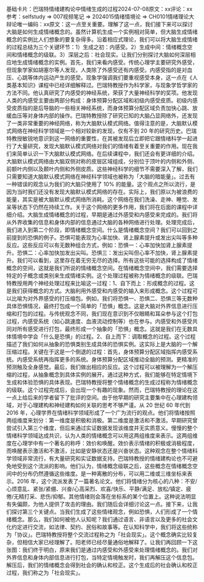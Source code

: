 

基础卡片：巴瑞特情绪建构论中情绪生成的过程2024-07-08原文：xx评论：xx参考：selfstudy => 007视频笔记 => 2024015情绪情境论 => CH0101情绪理论大辩论唯一编码：xx原文：这一点至关重要。理解了这一点，我们接下来可以探讨大脑是如何生成情绪概念的。虽然计算机生成一个实例相对简单，但大脑生成情绪概念的实例比人们想象的要复杂得多。沿着相应式理论，我们可以将大脑生成情绪的过程总结为三个关键环节：1）生成之初：内感受。2）生成中间：情绪概念空间和情绪概念的级联。3）深层之后：社会现实。让我们分别探讨大脑如何深层相应地生成情绪概念的实例。首先，我们来看内感受。传统心理学主要研究外感受，但现象学家如胡塞尔等人发现，人类除了外感受还有内感受。内感受指的是对血压、心跳等体内运动产生的感受。现象学强调我们要重视感受本身，这一点在《人类基本知识》课程中已经详细解释过。巴瑞特教授作为科学家，与现象学哲学家的方法不同。他认真研究了内感受的神经系统，荣获了大量神经科学的奖项。他发现人类的内感受主要由两部分构成：身体预算分配区域和初级内感受皮质。初级内感受皮质指的是后导脑的一些相关神经系统，而身体预算分配区域负责加快心跳、放缓血压等对身体内部的操作。巴瑞特教授除了研究已知的大脑凸显网络外，还发现了一类非常重要的神经网络，称为大脑默认模式网络。值得注意的是，大脑默认模式网络在神经科学领域是一个相对较新的发现，仅有不到 20 年的研究历史。巴瑞特教授敏锐地意识到这一网络的重要性，在其被发现后立即把它跟情绪科学一起进行了大量研究，发现大脑默认模式网络对我们的情绪有着至关重要的作用。现在我们来简单认识一下大脑默认模式网络。在后续课程中，我们还会有更详细的介绍。大脑默认模式网络由大脑双侧对称的皮层区域组成，分别位于顶叶的内侧和外侧、前额叶内侧以及颞叶内侧和外侧皮质。这些神经科学的细节不需要深入了解，我们只需要知道大脑默认模式网络在神经科学领域也被称为「大脑的暗能量」。过去有一种错误的观念认为我们的大脑只使用了 10% 的能量。这个观点之所以流行，是因为当时我们还没有发现大脑默认模式网络的存在。实际上，我们原以为被浪费的能量，其实是被大脑默认模式网络所消耗。这个网络在我们洗澡、走神、睡觉、发呆等状态下仍然在持续工作。关于这个网络的更多作用，我们将在后面的课程中详细介绍。大脑生成情绪概念的过程，早期是通过外感受和内感受来完成的。我们将从外界收集的信息和身体内部的信息通过大脑的各种网络进行处理。处理完成后，我们进入到第二个阶段，即情绪概念空间。什么是情绪概念空间？我们可以回到之前提到的恐惧的例子。恐惧可能表现为心率加快、肾上腺素提升或发出尖叫等多种反应。这些反应可以有无数种组合方式，例如：恐惧一：心率加快加肾上腺素提升。恐惧二：心率加快加发出尖叫。恐惧三：发出尖叫但心率不加快，肾上腺素提升。我们可以看到，这里存在着无穷无尽的选择。所有这些可能的选择构成了情绪概念的空间，这就是我们所说的情绪概念空间。在情绪概念空间中，我们需要选择特定的子概念或类别来生成情绪实例。这个处理过程被称为情绪概念的级联。巴瑞特教授用两个神经处理过程来比喻这一过程：1、自下而上：形成概念的过程。这是我们获得概念的方式。大脑利用外感受和内感受的输入来形成概念。这个过程可以比喻为对外界感受的打压缩包。例如，我们将恐惧一、恐惧二、恐惧三等无数种具体恐惧情况，最终打包成一个简单的「恐惧」概念。这是大脑对外界信息进行压缩和打包的过程。与传统观念不同，我们现在意识到不仅眼睛和耳朵参与这个打包过程，内感受系统（如心跳速度、血液流动控制等）也在参与。内感受和外感受共同对所有感受进行打包，最终形成一个抽象的「恐惧」概念。这就是我们在无数具体情境中学会「什么是恐惧」的过程。2、自上而下：调取概念的过程。这个过程描述了我们如何从抽象的恐惧类别生成具体的恐惧实例。这实际上是大脑的一个解压缩过程。关键在于这是一个倒退的过程：首先，身体预算分配区域指挥内感受系统。内感受系统再指挥更多的系统。身体预算分配区域推动全脑的预测。更精准的预测触及全身感觉。最后，我们做出相应的反应。这个过程可以被理解为一个解压缩的过程，从抽象概念到具体实例的展开。通过这种方式，我们能够在特定情境下生成和体验恐惧的具体表现。巴瑞特教授将整个情绪概念的生成过程称为情绪概念的级联。这个过程完成后，会出现一个有趣的现象。然而，巴瑞特教授的理论在这一点上给后来的学者留下了批评的空间。由于他早期的研究主要集中在心理建构领域，对于心理建构和神经建构如何关联的思考不够严谨。从 20 世纪 60 年代到 2016 年，心理学界在情绪科学领域形成了一个广为流行的观点。他们将情绪按照两组维度来划分：第一维度是积极和消极。第二维度是激活和不激活。早期研究曾尝试引入第三个维度，但后来通过实证数据发现该维度并无实质意义。慢慢的整个情绪科学领域达成共识，认为人类的情绪概念可以用这两组维度来表示。这两组维度在心理学中有一个著名的称呼：效价和唤醒。效价表示情绪的积极或消极程度，而唤醒表示激活和不激活，比如是安静状态还是兴奋状态。这种观念在整个情绪科学领域非常流行，有大量研究和实证数据支持。巴瑞特教授的情绪建构论也不可避免地受到这个流派的影响。他们认为，情绪概念级联之后，这些概念在情绪概念空间中的分布仍然遵循这些维度。是一种离散的分布，可以用二维或三维坐标来表示。2016 年，这个流派发表了一篇著名论文。他们将情绪分为核心的八种：不安/心烦意乱、紧张/紧绷、兴奋/心高采烈、欢喜/快乐、平静/满足、放松/镇定、疲倦/无精打采、悲伤/抑郁。其他情绪则会落在坐标系的某个位置上。这种说法明显有失偏颇，为他人提供了攻击的理由。我们随后会详细讨论这一点。接下来，让我们探讨第三个关键点。当我们生成了这些情绪观念，例如恐惧，人们形成了一个情绪概念。那么，我们如何被他人认知呢？我们通过语言、非语言以及更多的社会文化约定进行交流，如法律、契约、民俗和故事等。在认知科学中，我们将这些统称为「协议」。巴瑞特教授将整个交流过程称之为「社会现实」。这个概念确实比较复杂，但相信大家已经理解了。阳老师已经尽量通俗地解释了。让我们再回顾一下这张图：我们终于明白，原来我们是通过内感受和外感受来处理情绪概念的。我们对外界信息和身体内部信息进行打包，当特定情境触发时，我们再解压这个信息包。解压后，我们的情绪概念会得到社会的确认和校正。这个生成后的社会确认和校正过程，我们称之为「社会现实」。